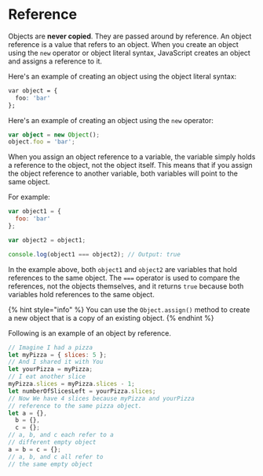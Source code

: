 # Reference

Objects are **never copied**. They are passed around by reference. An object reference is a value that refers to an object. When you create an object using the `new` operator or object literal syntax, JavaScript creates an object and assigns a reference to it.

Here's an example of creating an object using the object literal syntax:

```css
var object = {
  foo: 'bar'
};
```

Here's an example of creating an object using the `new` operator:

```typescript
var object = new Object();
object.foo = 'bar';
```

When you assign an object reference to a variable, the variable simply holds a reference to the object, not the object itself. This means that if you assign the object reference to another variable, both variables will point to the same object.

For example:

```javascript
var object1 = {
  foo: 'bar'
};

var object2 = object1;

console.log(object1 === object2); // Output: true
```

In the example above, both `object1` and `object2` are variables that hold references to the same object. The `===` operator is used to compare the references, not the objects themselves, and it returns `true` because both variables hold references to the same object.

{% hint style="info" %}
You can use the `Object.assign()` method to create a new object that is a copy of an existing object.&#x20;
{% endhint %}

Following is an example of an object by reference.

```javascript
// Imagine I had a pizza
let myPizza = { slices: 5 };
// And I shared it with You
let yourPizza = myPizza;
// I eat another slice
myPizza.slices = myPizza.slices - 1;
let numberOfSlicesLeft = yourPizza.slices;
// Now We have 4 slices because myPizza and yourPizza
// reference to the same pizza object.
let a = {},
  b = {},
  c = {};
// a, b, and c each refer to a
// different empty object
a = b = c = {};
// a, b, and c all refer to
// the same empty object
```
